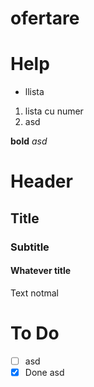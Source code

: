 # ofertare


# Help
 - llista
 1. lista cu numer
 2. asd

**bold**
*asd*

# Header
## Title
### Subtitle
#### Whatever title
Text notmal

# To Do
 - [ ] asd
 - [X] Done asd
